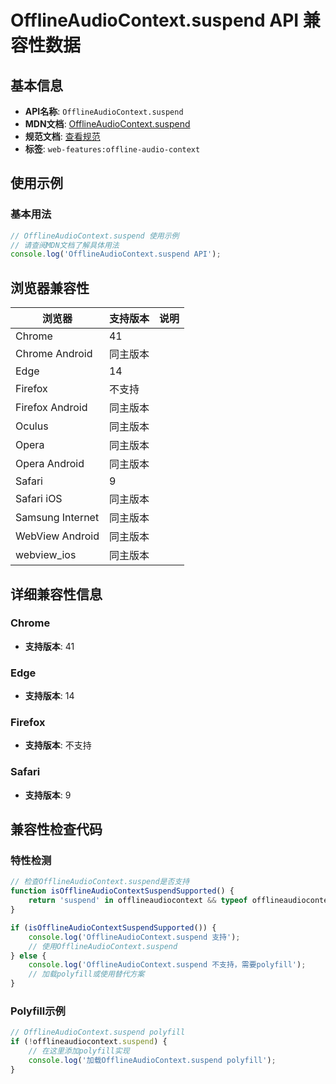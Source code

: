 # OfflineAudioContext.suspend API 兼容性数据

## 基本信息

- **API名称**: `OfflineAudioContext.suspend`
- **MDN文档**: [OfflineAudioContext.suspend](https://developer.mozilla.org/docs/Web/API/OfflineAudioContext/suspend)
- **规范文档**: [查看规范](https://webaudio.github.io/web-audio-api/#dom-offlineaudiocontext-suspend)
- **标签**: `web-features:offline-audio-context`

## 使用示例

### 基本用法

```javascript
// OfflineAudioContext.suspend 使用示例
// 请查阅MDN文档了解具体用法
console.log('OfflineAudioContext.suspend API');
```

## 浏览器兼容性

| 浏览器 | 支持版本 | 说明 |
|--------|----------|------|
| Chrome | 41 |  |
| Chrome Android | 同主版本 |  |
| Edge | 14 |  |
| Firefox | 不支持 |  |
| Firefox Android | 同主版本 |  |
| Oculus | 同主版本 |  |
| Opera | 同主版本 |  |
| Opera Android | 同主版本 |  |
| Safari | 9 |  |
| Safari iOS | 同主版本 |  |
| Samsung Internet | 同主版本 |  |
| WebView Android | 同主版本 |  |
| webview_ios | 同主版本 |  |

## 详细兼容性信息

### Chrome

- **支持版本**: 41

### Edge

- **支持版本**: 14

### Firefox

- **支持版本**: 不支持

### Safari

- **支持版本**: 9

## 兼容性检查代码

### 特性检测

```javascript
// 检查OfflineAudioContext.suspend是否支持
function isOfflineAudioContextSuspendSupported() {
    return 'suspend' in offlineaudiocontext && typeof offlineaudiocontext.suspend === 'function';
}

if (isOfflineAudioContextSuspendSupported()) {
    console.log('OfflineAudioContext.suspend 支持');
    // 使用OfflineAudioContext.suspend
} else {
    console.log('OfflineAudioContext.suspend 不支持，需要polyfill');
    // 加载polyfill或使用替代方案
}
```

### Polyfill示例

```javascript
// OfflineAudioContext.suspend polyfill
if (!offlineaudiocontext.suspend) {
    // 在这里添加polyfill实现
    console.log('加载OfflineAudioContext.suspend polyfill');
}
```

